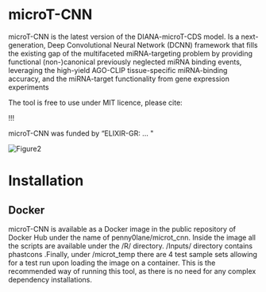 # microT-CNN
microT-CNN is the latest version of the DIANA-microT-CDS model. Is a next-generation, Deep Convolutional Neural Network (DCNN) framework that fills the existing gap of the multifaceted miRNA-targeting problem by providing functional (non-)canonical previously neglected miRNA binding events, leveraging the high-yield AGO-CLIP tissue-specific miRNA-binding accuracy, and the miRNA-target functionality from gene expression experiments

The tool is free to use under MIT licence, please cite:

!!!

microT-CNN was funded by “ELIXIR-GR: ... "

![Figure2](https://github.com/zacharopoulou/microT-CNN/assets/44471936/a863ba3f-2d1c-49c4-8534-da6edbd8913f)

# Installation

## Docker

microT-CNN is available as a Docker image in the public repository of Docker Hub under the name of penny0lane/microt_cnn. Inside the image all the scripts are available under the /R/ directory. /Inputs/ directory contains phastcons .Finally, under /microt_temp there are 4 test sample sets allowing for a test run upon loading the image on a container. This is the recommended way of running this tool, as there is no need for any complex dependency installations.





